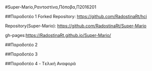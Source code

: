 #Super-Mario,Ραντοστίνα,Πόποβα,Π2016201

##Παραδοτέο 1 Forked Repository: 
https://github.com/RadostinaRt/hci

Repository(Super-Mario): https://github.com/RadostinaRt/Super-Mario 

gh-pages:https://RadostinaRt.github.io/Super-Mario/

##Παραδοτέο 2

##Παραδοτέο 3

##Παραδοτέο 4 - Tελική Αναφορά
